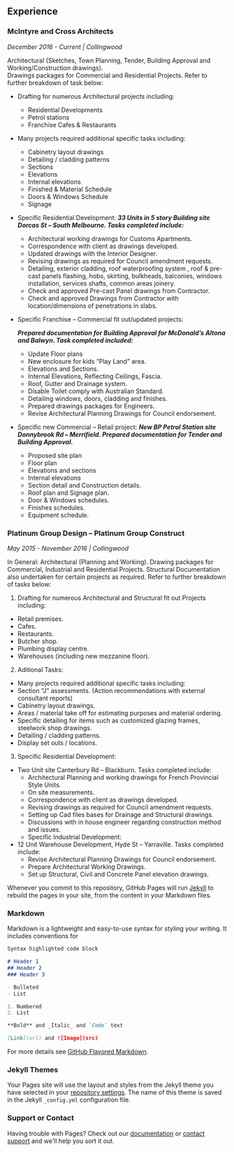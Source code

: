 ## Experience

### McIntyre and Cross Architects
*December 2016 - Current | Collingwood*

Architectural (Sketches, Town Planning, Tender, Building Approval and Working/Construction drawings). 			
Drawings packages for Commercial and Residential Projects. Refer to further breakdown of task below:
  * Drafting for numerous Architectural projects including:
    - Residential Developments
    - Petrol stations
    - Franchise Cafes & Restaurants
  * Many projects required additional specific tasks including:
    - Cabinetry layout drawings
    - Detailing / cladding patterns
    - Sections
    - Elevations
    - Internal elevations
    - Finished & Material Schedule
    - Doors & Windows Schedule
    - Signage
  * Specific Residential Development:
     **_33 Units in 5 story Building site Dorcas St – South Melbourne. Tasks completed include:_**
     - Architectural working drawings for Customs Apartments.
     - Correspondence with client as drawings developed.
     - Updated drawings with the Interior Designer.
     - Revising drawings as required for Council amendment requests.
     - Detailing, exterior cladding, roof waterproofing system , roof & pre-cast panels flashing, hobs, skirting, bulkheads, balconies, windows installation, services shafts, common areas joinery.
     - Check and approved Pre-cast Panel drawings from Contractor. 
     - Check and approved Drawings from Contractor with location/dimensions of penetrations in slabs.
  * Specific Franchise – Commercial fit out/updated projects:
  
     **_Prepared documentation for Building Approval for McDonald’s Altona and Balwyn. Task completed included:_**
     - Update Floor plans
     - New enclosure for kids “Play Land” area.
     - Elevations and Sections.
     - Internal Elevations, Reflecting Ceilings, Fascia.
     - Roof, Gutter and Drainage system. 
     - Disable Toilet comply with Australian Standard.
     - Detailing windows, doors, cladding and finishes.
     - Prepared drawings packages for Engineers.
     - Revise Architectural Planning Drawings for Council endorsement.
   * Specific new Commercial – Retail project:
      **_New BP Petrol Station site Donnybrook Rd – Merrifield. Prepared documentation for Tender and Building Approval._**
      - Proposed site plan
      - Floor plan
      - Elevations and sections
      - Internal elevations
      - Section detail and Construction details.
      - Roof plan and Signage plan.
      - Door & Windows schedules.
      - Finishes schedules.
      - Equipment schedule.


### Platinum Group Design – Platinum Group Construct
*May 2015 - November 2016 | Collingwood*

In General: Architectural (Planning and Working). Drawing packages for Commercial, Industrial and Residential Projects. Structural Documentation also undertaken for certain projects as required. Refer to further breakdown of tasks below:
1. Drafting for numerous Architectural and Structural fit out Projects including:
  - Retail premises.
  - Cafes.
  -	Restaurants.
  -	Butcher shop.
  -	Plumbing display centre.
  -	Warehouses (including new mezzanine floor).
2. Aditional Tasks:
  -	Many projects required additional specific tasks including:
  -	Section “J” assessments. (Action recommendations with external consultant reports)
  -	Cabinetry layout drawings.
  - Areas / material take off for estimating purposes and material ordering.
  -	Specific detailing for items such as customized glazing frames, steelwork shop drawings.
  -	Detailing / cladding patterns.
  - Display set outs / locations.
3. Specific Residential Development:
  - Two Unit site Canterbury Rd – Blackburn. Tasks completed include:
    - Architectural Planning and working drawings for French Provincial Style Units.
    - On site measurements.
    - Correspondence with client as drawings developed.
    - Revising drawings as required for Council amendment requests.
    - Setting up Cad files bases for Drainage and Structural drawings.
    - Discussions with in house engineer regarding construction method and issues.
    - Specific Industrial Development:
  - 12 Unit Warehouse Development, Hyde St – Yarraville. Tasks completed include:
    - Revise Architectural Planning Drawings for Council endorsement.
    - Prepare Architectural Working Drawings.
    - Set up Structural, Civil and Concrete Panel elevation drawings.
                               

                   
                   
    




Whenever you commit to this repository, GitHub Pages will run [Jekyll](https://jekyllrb.com/) to rebuild the pages in your site, from the content in your Markdown files.

### Markdown

Markdown is a lightweight and easy-to-use syntax for styling your writing. It includes conventions for

```markdown
Syntax highlighted code block

# Header 1
## Header 2
### Header 3

- Bulleted
- List

1. Numbered
2. List

**Bold** and _Italic_ and `Code` text

[Link](url) and ![Image](src)
```

For more details see [GitHub Flavored Markdown](https://guides.github.com/features/mastering-markdown/).

### Jekyll Themes

Your Pages site will use the layout and styles from the Jekyll theme you have selected in your [repository settings](https://github.com/lucianodamico/resume/settings). The name of this theme is saved in the Jekyll `_config.yml` configuration file.

### Support or Contact

Having trouble with Pages? Check out our [documentation](https://help.github.com/categories/github-pages-basics/) or [contact support](https://github.com/contact) and we’ll help you sort it out.
